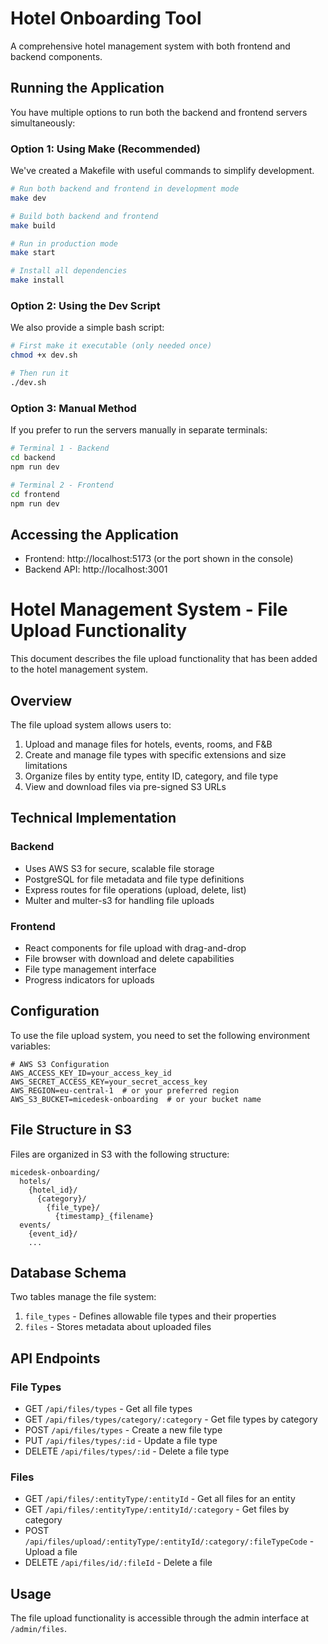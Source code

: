 # Hotel Onboarding Tool

A comprehensive hotel management system with both frontend and backend components.

## Running the Application

You have multiple options to run both the backend and frontend servers simultaneously:

### Option 1: Using Make (Recommended)

We've created a Makefile with useful commands to simplify development.

```bash
# Run both backend and frontend in development mode
make dev

# Build both backend and frontend
make build

# Run in production mode
make start

# Install all dependencies
make install
```

### Option 2: Using the Dev Script

We also provide a simple bash script:

```bash
# First make it executable (only needed once)
chmod +x dev.sh

# Then run it
./dev.sh
```

### Option 3: Manual Method

If you prefer to run the servers manually in separate terminals:

```bash
# Terminal 1 - Backend
cd backend
npm run dev

# Terminal 2 - Frontend
cd frontend
npm run dev
```

## Accessing the Application

- Frontend: http://localhost:5173 (or the port shown in the console)
- Backend API: http://localhost:3001 

# Hotel Management System - File Upload Functionality

This document describes the file upload functionality that has been added to the hotel management system.

## Overview

The file upload system allows users to:

1. Upload and manage files for hotels, events, rooms, and F&B
2. Create and manage file types with specific extensions and size limitations
3. Organize files by entity type, entity ID, category, and file type
4. View and download files via pre-signed S3 URLs

## Technical Implementation

### Backend

- Uses AWS S3 for secure, scalable file storage
- PostgreSQL for file metadata and file type definitions
- Express routes for file operations (upload, delete, list)
- Multer and multer-s3 for handling file uploads

### Frontend

- React components for file upload with drag-and-drop
- File browser with download and delete capabilities
- File type management interface
- Progress indicators for uploads

## Configuration

To use the file upload system, you need to set the following environment variables:

```
# AWS S3 Configuration
AWS_ACCESS_KEY_ID=your_access_key_id
AWS_SECRET_ACCESS_KEY=your_secret_access_key
AWS_REGION=eu-central-1  # or your preferred region
AWS_S3_BUCKET=micedesk-onboarding  # or your bucket name
```

## File Structure in S3

Files are organized in S3 with the following structure:

```
micedesk-onboarding/
  hotels/
    {hotel_id}/
      {category}/
        {file_type}/
          {timestamp}_{filename}
  events/
    {event_id}/
    ...
```

## Database Schema

Two tables manage the file system:

1. `file_types` - Defines allowable file types and their properties
2. `files` - Stores metadata about uploaded files

## API Endpoints

### File Types

- GET `/api/files/types` - Get all file types
- GET `/api/files/types/category/:category` - Get file types by category
- POST `/api/files/types` - Create a new file type
- PUT `/api/files/types/:id` - Update a file type
- DELETE `/api/files/types/:id` - Delete a file type

### Files

- GET `/api/files/:entityType/:entityId` - Get all files for an entity
- GET `/api/files/:entityType/:entityId/:category` - Get files by category
- POST `/api/files/upload/:entityType/:entityId/:category/:fileTypeCode` - Upload a file
- DELETE `/api/files/id/:fileId` - Delete a file

## Usage

The file upload functionality is accessible through the admin interface at `/admin/files`. 